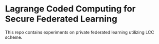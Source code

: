# Lagrange Coded Computing for Secure Federated Learning 
This repo contains experiments on private federated learning utilizing LCC scheme.